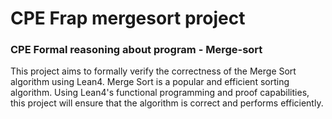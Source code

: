 # CPE Frap mergesort project
### CPE Formal reasoning about program - Merge-sort 

This project aims to formally verify the correctness of the Merge Sort algorithm using Lean4. Merge Sort is a popular and efficient sorting algorithm. Using Lean4's functional programming and proof capabilities, this project will ensure that the algorithm is correct and performs efficiently.
